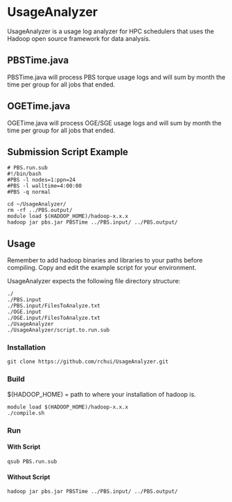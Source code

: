 # UsageAnalyzer
UsageAnalyzer is a usage log analyzer for HPC schedulers that uses the Hadoop open source framework for data analysis.

## PBSTime.java
PBSTime.java will process PBS torque usage logs and will sum by month the time per group for all jobs that ended.

## OGETime.java
OGETime.java will process OGE/SGE usage logs and will sum by month the time per group for all jobs that ended.

## Submission Script Example
  ```
  # PBS.run.sub
  #!/bin/bash                                                                                                                             
  #PBS -l nodes=1:ppn=24
  #PBS -l walltime=4:00:00
  #PBS -q normal

  cd ~/UsageAnalyzer/
  rm -rf ../PBS.output/
  module load $(HADOOP_HOME)/hadoop-x.x.x
  hadoop jar pbs.jar PBSTime ../PBS.input/ ../PBS.output/
  ```

## Usage
Remember to add hadoop binaries and libraries to your paths before compiling. Copy and edit the example script for your environment.

UsageAnalyzer expects the following file directory structure:
```
./
./PBS.input
./PBS.input/FilesToAnalyze.txt
./OGE.input
./OGE.input/FilesToAnalyze.txt
./UsageAnalyzer
./UsageAnalyzer/script.to.run.sub
```
### Installation
```
git clone https://github.com/rchui/UsageAnalyzer.git
```

### Build
$(HADOOP_HOME) = path to where your installation of hadoop is.
```
module load $(HADOOP_HOME)/hadoop-x.x.x
./compile.sh
```

### Run
#### With Script
```
qsub PBS.run.sub
```

#### Without Script
```
hadoop jar pbs.jar PBSTime ../PBS.input/ ../PBS.output/
```
